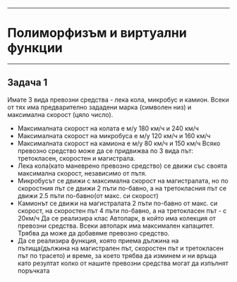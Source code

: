 ***
# Полиморфизъм и виртуални функции
***

## Задача 1 

Имате 3 вида превозни средства - лека кола, микробус и камион. Всеки от тях има предварително зададени марка (символен низ) и максимална скорост (цяло число).
- Максималната скорост на колата е м/у 180 км/ч и 240 км/ч
- Максималната скорост на микробуса е м/у 120 км/ч и 160 км/ч
- Максималната скорост на камиона е м/у 80 км/ч и 150 км/ч
Всяко превозно средство може да се придвижва по 3 вида път: третокласен, скоростен и магистрала.
- Лека кола(като маневрено превозно средство) се движи със своята максимална скорост, независимо от пътя.
- Микробусът се движи с максимална скорост на магистралата, но по скоростния път се движи 2 пъти по-бавно, а на третокласния път се движи 2.5 пъти по-бавно(от макс. си скорост)
- Камионът се движи на магистралата 2 пъти по-бавно от макс. си скорост, на скоростен път 4 пъти по-бавно, а на третокласен път - с 20км/ч
Да се реализира клас Автопарк, в който има колекция от превозни средства.
Всеки автопарк има максимален капацитет. Трябва да може да добавяме превозно средство.
- Да се реализира функция, която приема дължина на пътища(дължина на магистрален път, скоростен път и третокласен път по трасето) и време, за което трябва да изминем и ни връща като резултат колко от нашите превозни средства могат да изпълнят поръчката